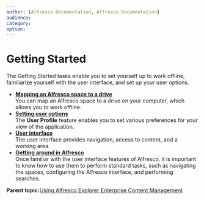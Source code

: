 ```yaml
---
author: [Alfresco Documentation, Alfresco Documentation]
audience: 
category: 
option: 
---
```


# Getting Started

The Getting Started tasks enable you to set yourself up to work offline, familiarize yourself with the user interface, and set up your user options.

-   **[Mapping an Alfresco space to a drive](../tasks/tuh-maptodrive.md)**  
You can map an Alfresco space to a drive on your computer, which allows you to work offline.
-   **[Setting user options](../concepts/cuh-options.md)**  
The **User Profile** feature enables you to set various preferences for your view of the application.
-   **[User interface](../concepts/cuh-ui.md)**  
The user interface provides navigation, access to content, and a working area.
-   **[Getting around in Alfresco](../concepts/cuh-getaround.md)**  
Once familiar with the user interface features of Alfresco, it is important to know how to use them to perform standard tasks, such as navigating the spaces, configuring the Alfresco interface, and performing searches.

**Parent topic:**[Using Alfresco Explorer Enterprise Content Management](../topics/guh-wcm-welcome-explorer.md)

